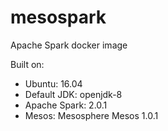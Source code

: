 # mesospark
Apache Spark docker image

Built on:

* Ubuntu: 16.04
* Default JDK: openjdk-8
* Apache Spark: 2.0.1
* Mesos: Mesosphere Mesos 1.0.1

